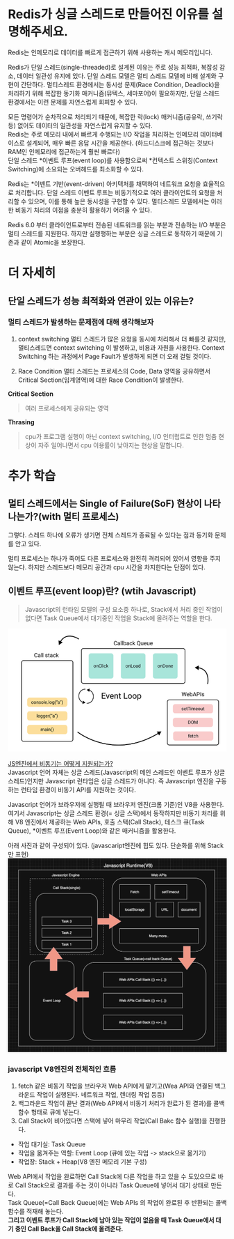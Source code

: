 # Redis가 싱글 스레드로 만들어진 이유를 설명해주세요.

Redis는 인메모리로 데이터를 빠르게 접근하기 위해 사용하는 캐시 메모리입니다.

Redis가 단일 스레드(single-threaded)로 설계된 이유는 주로 성능 최적화, 복잡성 감소, 데이터 일관성 유지에 있다.
단일 스레드 모델은 멀티 스레드 모델에 비해 설계와 구현이 간단하다. 멀티스레드 환경에서는 동시성 문제(Race Condition, Deadlock)을 처리하기 위해 복잡한 동기화 매커니즘(뮤텍스, 세마포어)이 필요하지만, 단일 스레드 환경에서는 이런 문제를 자연스럽게 회피할 수 있다.

모든 명령어가 순차적으로 처리되기 때문에, 복잡한 락(lock) 매커니즘(공유락, 쓰기락 등) 없어도 데이터의 일관성을 자연스럽게 유지할 수 있다.  
Redis는 주로 메모리 내에서 빠르게 수행되는 I/O 작업을 처리하는 인메모리 데이터베이스로 설계되어, 매우 빠른 응답 시간을 제공한다. (하드디스크에 접근하는 것보다 RAM인 인메모리에 접근하는게 훨씬 빠르다)  
단일 스레드 *이벤트 루프(event loop)를 사용함으로써 *컨텍스트 스위칭(Context Switching)에 소요되는 오버헤드를 최소화할 수 있다.

Redis는 \*이벤트 기반(event-driven) 아키텍처를 채택하여 네트워크 요청을 효율적으로 처리합니다. 단일 스레드 이벤트 루프는 비동기적으로 여러 클라이언트의 요청을 처리할 수 있으며, 이를 통해 높은 동시성을 구현할 수 있다. 멀티스레드 모델에서는 이러한 비동기 처리의 이점을 충분히 활용하기 어려울 수 있다.

Redis 6.0 부터 클라이언트로부터 전송된 네트워크를 읽는 부분과 전송하는 I/O 부분은 멀티 스레드를 지원한다. 하지만 실행행하는 부분은 싱글 스레드로 동작하기 때문에 기존과 같이 Atomic을 보장한다.

# 더 자세히

## 단일 스레드가 성능 최적화와 연관이 있는 이유는?

### 멀티 스레드가 발생하는 문제점에 대해 생각해보자

1. context switching
   멀티 스레드가 많은 요청을 동시에 처리해서 더 빠를것 같지만, 멀티스레드면 context switching 이 발생하고, 비용과 자원을 사용한다.
   Context Switching 하는 과정에서 Page Fault가 발생하게 되면 더 오래 걸릴 것이다.

2. Race Condition
   멀티 스레드는 프로세스의 Code, Data 영역을 공유하면서 Critical Section(임계영역)에 대한 Race Condition이 발생한다.

**Critical Section**

> 여러 프로세스에게 공유되는 영역

**Thrasing**

> cpu가 프로그램 실행이 아닌 context switching, I/O 인터럽트로 인한 멈춤 현상이 자주 일어나면서 cpu 이용률이 낮아지는 현상을 말합니다.

# 추가 학습

## 멀티 스레드에서는 Single of Failure(SoF) 현상이 나타나는가?(with 멀티 프로세스)

그렇다. 스레드 하나에 오류가 생기면 전체 스레드가 종료될 수 있다는 점과 동기화 문제를 안고 있다.

멀티 프로세스는 하나가 죽어도 다른 프로세스와 완전히 격리되어 있어서 영향을 주지 않는다. 하지만 스레드보다 메모리 공간과 cpu 시간을 차지한다는 단점이 있다.

## 이벤트 루프(event loop)란? (wtih Javascript)

> Javascript의 런타임 모델의 구성 요소중 하나로, Stack에서 처리 중인 작업이 없다면 Task Queue에서 대기중인 작업을 Stack에 올려주는 역할을 한다.

![js 비동기 처리](./js%20비동기%20처기%20과정.png)

[JS엔진에서 비동기는 어떻게 지원되는가?](https://mystudylog.tistory.com/104#%E2%9C%85%20JS%EC%97%94%EC%A7%84%EC%97%90%EC%84%9C%20%EB%B9%84%EB%8F%99%EA%B8%B0%EB%8A%94%20%EC%96%B4%EB%96%BB%EA%B2%8C%20%EC%A7%80%EC%9B%90%EB%90%98%EB%8A%94%EA%B2%83%EC%9D%B8%EA%B0%80%3F%20API%EB%A5%BC%20%ED%86%B5%ED%95%B4-1)  
Javascript 언어 자체는 싱글 스레드(Javascript의 메인 스레드인 이벤트 루프가 싱글 스레드)인지만 Javascript 런타임은 싱글 스레드가 아니다. 즉 Javascript 엔진을 구동하는 런타임 환경이 비동기 API를 지원하는 것이다.

Javascript 언어가 브라우저에 실행될 때 브라우저 엔진(크롬 기준)인 V8을 사용한다. 여기서 Javascript는 싱글 스레드 환경(= 싱글 스택)에서 동작하지만 비동기 처리를 위해 V8 엔진에서 제공하는 Web APIs, 호출 스택(Call Stack), 테스크 큐(Task Queue), \*이벤트 루프(Event Loop)와 같은 매커니즘을 활용한다.

아래 사진과 같이 구성되어 있다. (javascaript엔진에 힙도 있다. 단순화를 위해 Stack 만 표현)
![javascript_runtime](./javascript_runtime.png)

### javascript V8엔진의 전체적인 흐름

1. fetch 같은 비동기 작업을 브라우저 Web API에게 맡기고(Wea API와 연결된 백그라운드 작업이 실행된다. 네트워크 작업, 렌더링 작업 등등)
2. 백그라운드 작업이 끝난 결과(Web API에서 비동기 처리가 완료가 된 결과)를 콜백 함수 형태로 큐에 넣는다.
3. Call Stack이 비어있다면 스택에 넣어 마무리 작업(Call Bakc 함수 실행)을 진행한다.

- 작업 대기실: Task Queue
- 작업을 옮겨주는 역할: Event Loop (큐에 있는 작업 -> stack으로 옮기기)
- 작업장: Stack + Heap(V8 엔진 메모리 기본 구성)

Web API에서 작업을 완료하면 Call Stack에 다른 작업을 하고 있을 수 도있으므로 바로 Call Stack으로 결과를 주는 것이 아니라 Task Queue에 넣어서 대기 상태로 만든다.  
Task Queue(=Call Back Queue)에는 Web APIs 의 작업이 완료된 후 반환되는 콜백 함수를 적재해 놓는다.  
**그리고 이벤트 루프가 Call Stack에 남아 있는 작업이 없음을 때 Task Queue에서 대기 중인 Call Back을 Call Stack에 올려준다.**
